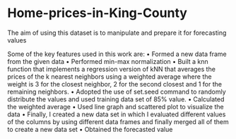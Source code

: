 # Home-prices-in-King-County
The aim of using this dataset is to manipulate and prepare it for forecasting values


Some of the key features used in this work are: 
• Formed a new data frame from the given data
• Performed min-max normalization
• Built a knn function that implements a regression version of kNN that averages the prices of the k nearest neighbors using a weighted average where the weight is 3 for the closest neighbor, 2 for the second closest and 1 for the remaining neighbors.
• Adopted the use of set.seed command to randomly distribute the values and used training data set of 85% value.
• Calculated the weighted average
• Used line graph and scattered plot to visualize the data
• Finally, I created a new data set in which I evaluated different values of the columns by using different data frames and finally merged all of them to create a new data set
• Obtained the forecasted value

